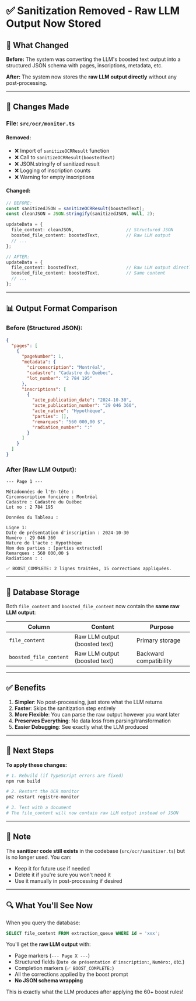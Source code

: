 # ✅ Sanitization Removed - Raw LLM Output Now Stored

## 🎯 What Changed

**Before:** The system was converting the LLM's boosted text output into a structured JSON schema with pages, inscriptions, metadata, etc.

**After:** The system now stores the **raw LLM output directly** without any post-processing.

---

## 📝 Changes Made

### **File: `src/ocr/monitor.ts`**

#### **Removed:**
- ❌ Import of `sanitizeOCRResult` function
- ❌ Call to `sanitizeOCRResult(boostedText)` 
- ❌ JSON.stringify of sanitized result
- ❌ Logging of inscription counts
- ❌ Warning for empty inscriptions

#### **Changed:**
```typescript
// BEFORE:
const sanitizedJSON = sanitizeOCRResult(boostedText);
const cleanJSON = JSON.stringify(sanitizedJSON, null, 2);

updateData = {
  file_content: cleanJSON,                    // Structured JSON
  boosted_file_content: boostedText,          // Raw LLM output
  // ...
};

// AFTER:
updateData = {
  file_content: boostedText,                  // Raw LLM output directly
  boosted_file_content: boostedText,          // Same content
  // ...
};
```

---

## 📊 Output Format Comparison

### **Before (Structured JSON):**
```json
{
  "pages": [
    {
      "pageNumber": 1,
      "metadata": {
        "circonscription": "Montréal",
        "cadastre": "Cadastre du Québec",
        "lot_number": "2 784 195"
      },
      "inscriptions": [
        {
          "acte_publication_date": "2024-10-30",
          "acte_publication_number": "29 046 360",
          "acte_nature": "Hypothèque",
          "parties": [],
          "remarques": "560 000,00 $",
          "radiation_number": ":"
        }
      ]
    }
  ]
}
```

### **After (Raw LLM Output):**
```
--- Page 1 ---

Métadonnées de l'En-tête :
Circonscription foncière : Montréal
Cadastre : Cadastre du Québec
Lot no : 2 784 195

Données du Tableau :

Ligne 1:
Date de présentation d'inscription : 2024-10-30
Numéro : 29 046 360
Nature de l'acte : Hypothèque
Nom des parties : [parties extracted]
Remarques : 560 000,00 $
Radiations : :

✅ BOOST_COMPLETE: 2 lignes traitées, 15 corrections appliquées.
```

---

## 🔄 Database Storage

Both `file_content` and `boosted_file_content` now contain the **same raw LLM output**:

| Column | Content | Purpose |
|--------|---------|---------|
| `file_content` | Raw LLM output (boosted text) | Primary storage |
| `boosted_file_content` | Raw LLM output (boosted text) | Backward compatibility |

---

## ✅ Benefits

1. **Simpler**: No post-processing, just store what the LLM returns
2. **Faster**: Skips the sanitization step entirely
3. **More Flexible**: You can parse the raw output however you want later
4. **Preserves Everything**: No data loss from parsing/transformation
5. **Easier Debugging**: See exactly what the LLM produced

---

## 🚀 Next Steps

**To apply these changes:**

```bash
# 1. Rebuild (if TypeScript errors are fixed)
npm run build

# 2. Restart the OCR monitor
pm2 restart registre-monitor

# 3. Test with a document
# The file_content will now contain raw LLM output instead of JSON
```

---

## 📌 Note

The **sanitizer code still exists** in the codebase (`src/ocr/sanitizer.ts`) but is no longer used. You can:
- Keep it for future use if needed
- Delete it if you're sure you won't need it
- Use it manually in post-processing if desired

---

## 🔍 What You'll See Now

When you query the database:

```sql
SELECT file_content FROM extraction_queue WHERE id = 'xxx';
```

You'll get the **raw LLM output** with:
- Page markers (`--- Page X ---`)
- Structured fields (`Date de présentation d'inscription:`, `Numéro:`, etc.)
- Completion markers (`✅ BOOST_COMPLETE:`)
- All the corrections applied by the boost prompt
- **No JSON schema wrapping**

This is exactly what the LLM produces after applying the 60+ boost rules!


